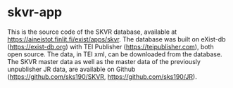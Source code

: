 # skvr-app
This is the source code of the SKVR database, available at https://aineistot.finlit.fi/exist/apps/skvr. The database was built on eXist-db (https://exist-db.org) with TEI Publisher (https://teipublisher.com), both open source. The data, in TEI xml, can be downloaded from the database. The SKVR master data as well as the master data of the previously unpublisher JR data, are available on Github (https://github.com/sks190/SKVR, https://github.com/sks190/JR).
